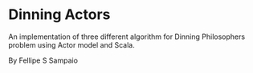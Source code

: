 # Dinning Actors

An implementation of three different algorithm for Dinning Philosophers problem using Actor model and Scala.

By Fellipe S Sampaio
